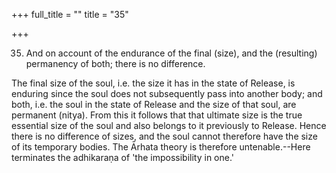 +++
full_title = ""
title = "35"

+++


35. And on account of the endurance of the final (size), and the (resulting) permanency of both; there is no difference.

The final size of the soul, i.e. the size it has in the state of Release, is enduring since the soul does not subsequently pass into another body; and both, i.e. the soul in the state of Release and the size of that soul, are permanent (nitya). From this it follows that that ultimate size is the true essential size of the soul and also belongs to it previously to Release. Hence there is no difference of sizes, and the soul cannot therefore have the size of its temporary bodies. The Ārhata theory is therefore untenable.--Here terminates the adhikaraṇa of 'the impossibility in one.'

